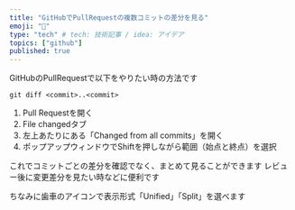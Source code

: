 ```yaml
---
title: "GitHubでPullRequestの複数コミットの差分を見る"
emoji: "🍣"
type: "tech" # tech: 技術記事 / idea: アイデア
topics: ["github"]
published: true
---
```

GitHubのPullRequestで以下をやりたい時の方法です
```
git diff <commit>..<commit>
```

1. Pull Requestを開く
2. File changedタブ
3. 左上あたりにある「Changed from all commits」を開く
4. ポップアップウィンドウでShiftを押しながら範囲（始点と終点）を選択

これでコミットごとの差分を確認でなく、まとめて見ることができます
レビュー後に変更差分を見たい時などに便利です

ちなみに歯車のアイコンで表示形式「Unified」「Split」を選べます
